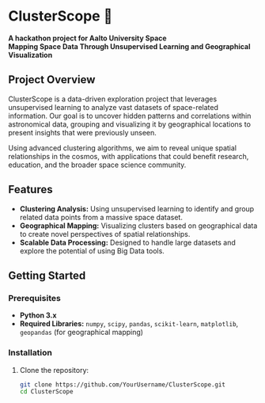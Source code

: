 # ClusterScope 🌌

**A hackathon project for Aalto University Space**  
**Mapping Space Data Through Unsupervised Learning and Geographical Visualization**

## Project Overview

ClusterScope is a data-driven exploration project that leverages unsupervised learning to analyze vast datasets of space-related information. Our goal is to uncover hidden patterns and correlations within astronomical data, grouping and visualizing it by geographical locations to present insights that were previously unseen.

Using advanced clustering algorithms, we aim to reveal unique spatial relationships in the cosmos, with applications that could benefit research, education, and the broader space science community.

## Features

- **Clustering Analysis:** Using unsupervised learning to identify and group related data points from a massive space dataset.
- **Geographical Mapping:** Visualizing clusters based on geographical data to create novel perspectives of spatial relationships.
- **Scalable Data Processing:** Designed to handle large datasets and explore the potential of using Big Data tools.

## Getting Started

### Prerequisites
- **Python 3.x**
- **Required Libraries:** `numpy`, `scipy`, `pandas`, `scikit-learn`, `matplotlib`, `geopandas` (for geographical mapping)

### Installation
1. Clone the repository:
   ```bash
   git clone https://github.com/YourUsername/ClusterScope.git
   cd ClusterScope

